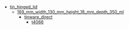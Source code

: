 * [tin_hinged_lid](tin_hinged_lid)
  * [169_mm_width_130_mm_height_18_mm_depth_350_ml](tin_hinged_lid/169_mm_width_130_mm_height_18_mm_depth_350_ml)
    * [tinware_direct](tin_hinged_lid/169_mm_width_130_mm_height_18_mm_depth_350_ml/tinware_direct)
      * [t4066](tin_hinged_lid/169_mm_width_130_mm_height_18_mm_depth_350_ml/tinware_direct/t4066)
